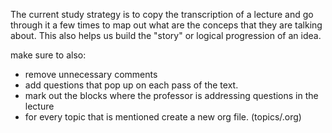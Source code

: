 The current study strategy is to copy the transcription of a lecture and go
through it a few times to map out what are the conceps that they are talking
about. This also helps us build the "story" or logical progression of an idea.

make sure to also:
* remove unnecessary comments
* add questions that pop up on each pass of the text.
* mark out the blocks where the professor is addressing questions in the lecture
* for every topic that is mentioned create a new org file. (topics/<insert name here>.org)


